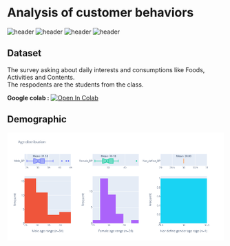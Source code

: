 # Analysis of customer behaviors 
![header](https://img.shields.io/badge/-Google--Colab-blue) ![header](https://img.shields.io/badge/-Survey-blue) ![header](https://img.shields.io/badge/-Analysis-blue) ![header](https://img.shields.io/badge/-Insight-blue)  

## Dataset
The survey asking about daily interests and consumptions like Foods, Activities and Contents.  
The respodents are the students from the class.

<b>Google colab :</b> [![Open In Colab](https://colab.research.google.com/assets/colab-badge.svg)](https://colab.research.google.com/drive/1vJPF-23_hZpie9dLKaGHDJqdaykorNfc?usp=sharing)

## Demographic  
![image](https://github.com/benzono/BADS7105/blob/main/Homework%2001/result_picture/Demographic.png)

